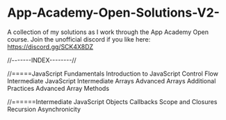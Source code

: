 # App-Academy-Open-Solutions-V2-
A collection of my solutions as I work through the App Academy Open course. Join the unofficial discord if you like here:  https://discord.gg/SCK4X8DZ

//-------INDEX--------//

//=====JavaScript Fundamentals
Introduction to JavaScript
Control Flow
Intermediate JavaScript
Intermediate Arrays
Advanced Arrays
Additional Practices
Advanced Array Methods

//======Intermediate JavaScript
Objects
Callbacks
Scope and Closures
Recursion
Asynchronicity
